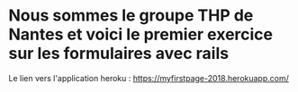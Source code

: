 # Nous sommes le groupe THP de Nantes et voici le premier exercice sur les formulaires avec rails

Le lien vers l'application heroku : https://myfirstpage-2018.herokuapp.com/
